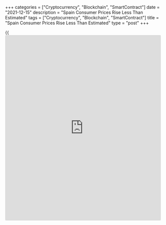 +++
categories = ["Cryptocurrency", "Blockchain", "SmartContract"]
date = "2021-12-15"
description = "Spain Consumer Prices Rise Less Than Estimated"
tags = ["Cryptocurrency", "Blockchain", "SmartContract"]
title = "Spain Consumer Prices Rise Less Than Estimated"
type = "post"
+++

{{<iframe id="large-banner" src="https://www.bounty.group/#slide=8.0" width="100%" height="600" scrolling="no" style="border: 0px solid rgb(216, 221, 230); border-radius: 3px;">}}

Spain consumer price inflation rose less than estimated in November, but
remained the strongest since 1992, final data from the statistical
office INE showed on Wednesday.

Consumer price inflation rose to 5.5 percent in November from 5.4
percent in October. The rate was revised down from 5.6 percent. This was
the highest since September 1992.

Underlying consumer price inflation increased to 1.7 percent, as
estimated, from 1.4 percent in the previous month.

On a monthly basis, consumer prices gained 0.3 percent versus 1.8
percent increase in October. The rate was revised down from 0.4 percent.

At the same time, EU harmonized inflation advanced to 5.5 percent in
November from 5.4 percent a month ago. According to initial estimate,
the November inflation rate was 5.6 percent.

Month-on-month, the harmonized index of consumer prices gained 0.2
percent, instead of 0.3 percent estimated previously.

For comments and feedback [contact](https://www.playgroundfx.com/contact/): editorial@rtt[news](https://www.letsplayfx.com/blog/forex-news-website/).com

[Economic News][1]

 **What parts of the world are seeing the best (and worst) economic
performances lately? Click[here][2] to check out our [Econ Scorecard][2]
and find out! See up-to-the-moment [ranking](https://www.playgroundfx.com/blog/crypto-exchange-ranking/)s for the best and worst
performers in [GDP][3], [unemployment rate][4], [inflation][5] and much
more.**

   1. www.rtt[news](https://www.letsplayfx.com/blog/forex-news-website/).com/Content/EconomicNews.aspx
   2. www.rtt[news](https://www.letsplayfx.com/blog/forex-news-website/).com/economic-scorecard/world-rank/retail-sales/highest-performance.aspx
   3. www.rtt[news](https://www.letsplayfx.com/blog/forex-news-website/).com/economic-scorecard/world-rank/GDP/highest-performance.aspx
   4. www.rtt[news](https://www.letsplayfx.com/blog/forex-news-website/).com/economic-scorecard/world-rank/unemployment-rate/lowest-performance.aspx
   5. www.rtt[news](https://www.letsplayfx.com/blog/forex-news-website/).com/economic-scorecard/world-rank/CPI/highest-performance.aspx